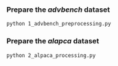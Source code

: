 ### Prepare the *advbench* dataset
```angular2html
python 1_advbench_preprocessing.py
```

### Prepare the *alapca* dataset
```angular2html
python 2_alpaca_processing.py
```